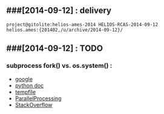 ###[2014-09-12] : delivery
---
    project@gitolite:helios-ames-2014 HELIOS-RCAS-2014-09-12
    helios.ames:{201402,/u/archive/2014-09-12}/

###[2014-09-12] : TODO
---
### subprocess fork() vs. os.system() :
  - [google](https://www.google.com/#q=python+mpi+fork+subprocess)
  - [python doc](https://docs.python.org/2/library/subprocess.html#replacing-os-system)
  - [tempfile](https://docs.python.org/2/library/tempfile.html#tempfile.mkstemp)
  - [ParallelProcessing](https://wiki.python.org/moin/ParallelProcessing)
  - [StackOverflow](http://stackoverflow.com/questions/21090085/calling-mpi-binary-in-serial-as-subprocess-of-mpi-application)
